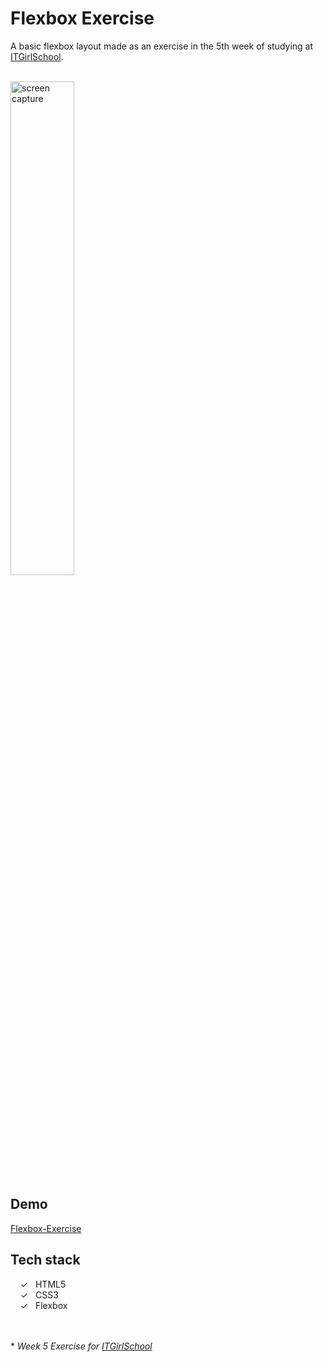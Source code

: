 # Flexbox Exercise

A basic flexbox layout made as an exercise in the 5th week of studying at [ITGirlSchool].

<br>
<img width="45%" alt="screen capture" src="../main/captureweb.jpeg">

## Demo

[Flexbox-Exercise]

## Tech stack

&nbsp;&nbsp;&nbsp;&nbsp;&check;&nbsp;&nbsp; HTML5<br>
&nbsp;&nbsp;&nbsp;&nbsp;&check;&nbsp;&nbsp; CSS3<br>
&nbsp;&nbsp;&nbsp;&nbsp;&check;&nbsp;&nbsp; Flexbox<br>

<br><br> \* _Week 5 Exercise for [ITGirlSchool]_

[ITGirlSchool]: https://itgirlschool.com/en
[Flexbox-Exercise]: https://alenagm.github.io/Flexbox-Exercise/
